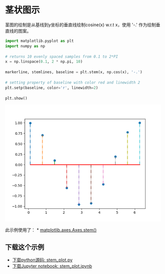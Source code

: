 # 茎状图示

茎图的绘制是从基线到y坐标的垂直线绘制cosine(x) w.r.t x，使用 '-.' 作为绘制垂直线的图案。

```python
import matplotlib.pyplot as plt
import numpy as np

# returns 10 evenly spaced samples from 0.1 to 2*PI
x = np.linspace(0.1, 2 * np.pi, 10)

markerline, stemlines, baseline = plt.stem(x, np.cos(x), '-.')

# setting property of baseline with color red and linewidth 2
plt.setp(baseline, color='r', linewidth=2)

plt.show()
```

![茎状图示图例3](/static/images/gallery/sphx_glr_stem_plot_001.png)

此示例使用了： * [matplotlib.axes.Axes.stem()](https://matplotlib.org/api/_as_gen/matplotlib.axes.Axes.stem.html#matplotlib.axes.Axes.stem)

## 下载这个示例

- [下载python源码: stem_plot.py](https://matplotlib.org/_downloads/stem_plot.py)
- [下载Jupyter notebook: stem_plot.ipynb](https://matplotlib.org/_downloads/stem_plot.ipynb)